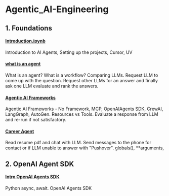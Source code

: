 # Agentic_AI-Engineering

## 1. Foundations 
[](Introduction.ipynb)
#### [Introduction.ipynb](https://github.com/RanjitSolomon/Agentic_AI-Engineering/blob/main/1_foundations/Introduction.ipynb) 
Introduction to AI Agents, Setting up the projects, Cursor, UV 

[](what_is_an_agent.ipynb)
#### [what is an agent](https://github.com/RanjitSolomon/Agentic_AI-Engineering/blob/main/1_foundations/what_is_an_agent.ipynb)
What is an agent? What is a workflow? Comparing LLMs. Request LLM to come up with the question. Request other LLMs for an answer and finally ask one LLM evaluate and rank the answers. 

[](Agentic_AI_Frameworks.ipynb)
#### [Agentic AI Frameworks](https://github.com/RanjitSolomon/Agentic_AI-Engineering/blob/main/1_foundations/Agentic_AI_Frameworks.ipynb) 
Agentic AI Frameworks - No Framework, MCP, OpenAIAgents SDK, CrewAI, LangGraph, AutoGen. Resources vs Tools. Evaluate a response from LLM and re-run if not satisfactory.     

[](Career_Agent.ipynb)
#### [Career Agent](https://github.com/RanjitSolomon/Agentic_AI-Engineering/blob/main/1_foundations/Career_Agent.ipynb) 
Read resume pdf and chat with LLM. Send messages to the phone for contact or if LLM unable to answer with "Pushover". globals(), **arguments,  


## 2. OpenAI Agent SDK
[](Intro_OpenAI_Agents_SDK.ipynb) 
#### [Intro OpenAI Agents SDK](https://github.com/RanjitSolomon/Agentic_AI-Engineering/blob/main/2_openai/Intro_OpenAI_Agents_SDK.ipynb)
Python async, await. OpenAI Agents SDK 
